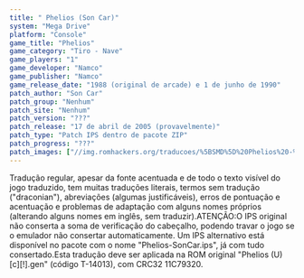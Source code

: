 ```yaml
---
title: " Phelios (Son Car)"
system: "Mega Drive"
platform: "Console"
game_title: "Phelios"
game_category: "Tiro - Nave"
game_players: "1"
game_developer: "Namco"
game_publisher: "Namco"
game_release_date: "1988 (original de arcade) e 1 de junho de 1990"
patch_author: "Son Car"
patch_group: "Nenhum"
patch_site: "Nenhum"
patch_version: "???"
patch_release: "17 de abril de 2005 (provavelmente)"
patch_type: "Patch IPS dentro de pacote ZIP"
patch_progress: "???"
patch_images: ["//img.romhackers.org/traducoes/%5BSMD%5D%20Phelios%20-%20Son%20Car%20-%201.png","//img.romhackers.org/traducoes/%5BSMD%5D%20Phelios%20-%20Son%20Car%20-%202.png","//img.romhackers.org/traducoes/%5BSMD%5D%20Phelios%20-%20Son%20Car%20-%203.png"]
---
```

Tradução regular, apesar da fonte acentuada e de todo o texto visível do jogo traduzido, tem muitas traduções literais, termos sem tradução ("draconian"), abreviações (algumas justificáveis), erros de pontuação e acentuação e problemas de adaptação com alguns nomes próprios (alterando alguns nomes em inglês, sem traduzir).ATENÇÃO:O IPS original não conserta a soma de verificação do cabeçalho, podendo travar o jogo se o emulador não consertar automaticamente. Um IPS alternativo está disponível no pacote com o nome "Phelios-SonCar.ips", já com tudo consertado.Esta tradução deve ser aplicada na ROM original "Phelios (U) [c][!].gen" (código T-14013), com CRC32 11C79320.